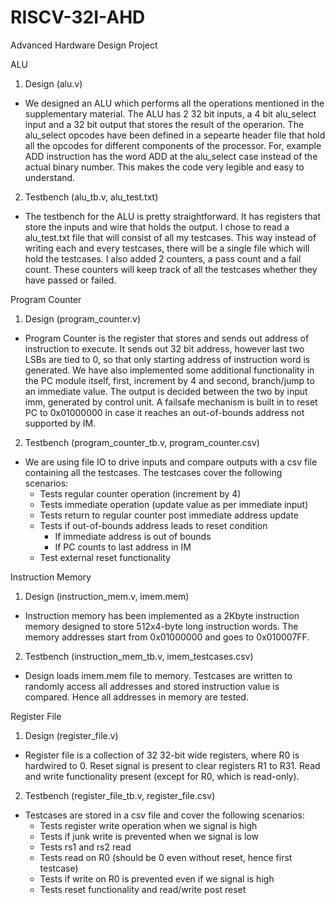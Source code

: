 # RISCV-32I-AHD
Advanced Hardware Design Project



ALU
1. Design (alu.v)
- We designed an ALU which performs all the operations mentioned in the supplementary material. The ALU has 2 32 bit inputs, a 4 bit alu_select input and a 32 bit output
that stores the result of the operarion. The alu_select opcodes have been defined in a sepearte header file that hold all the opcodes for different components of the 
processor. For, example ADD instruction has the word ADD at the alu_select case instead of the actual binary number. This makes the code very legible and easy to 
understand. 

2. Testbench (alu_tb.v, alu_test.txt)
- The testbench for the ALU is pretty straightforward. It has registers that store the inputs and wire that holds the output. I chose to read a alu_test.txt file that
will consist of all my testcases. This way instead of writing each and every testcases, there will be a single file which will hold the testcases. I also added 2 counters, a pass count and a fail count. These counters will keep track of all the testcases whether they have passed or failed. 


Program Counter
1. Design (program_counter.v)
- Program Counter is the register that stores and sends out address of instruction to execute. It sends out 32 bit address, however last two LSBs are tied to 0, so that only starting address of instruction word is generated. We have also implemented some additional functionality in the PC module itself, first, increment by 4 and second, branch/jump to an immediate value. The output is decided between the two by input imm, generated by control unit. A failsafe mechanism is built in to reset PC to 0x01000000 in case it reaches an out-of-bounds address not supported by IM.

2. Testbench (program_counter_tb.v, program_counter.csv)
- We are using file IO to drive inputs and compare outputs with a csv file containing all the testcases. The testcases cover the following scenarios:
	- Tests regular counter operation (increment by 4)
	- Tests immediate operation (update value as per immediate input)
	- Tests return to regular counter post immediate address update
	- Tests if out-of-bounds address leads to reset condition
		- If immediate address is out of bounds
		- If PC counts to last address in IM
	- Test external reset functionality


Instruction Memory
1. Design (instruction_mem.v, imem.mem)
- Instruction memory has been implemented as a 2Kbyte instruction memory designed to store 512x4-byte long instruction words. The memory addresses start from 0x01000000 and goes to 0x010007FF. 

2. Testbench (instruction_mem_tb.v, imem_testcases.csv)
- Design loads imem.mem file to memory. Testcases are written to randomly access all addresses and stored instruction value is compared. Hence all addresses in memory are tested.


Register File
1. Design (register_file.v)
- Register file is a collection of 32 32-bit wide registers, where R0 is hardwired to 0. Reset signal is present to clear registers R1 to R31. Read and write functionality present (except for R0, which is read-only).

2. Testbench (register_file_tb.v, register_file.csv)
- Testcases are stored in a csv file and cover the following scenarios:
	- Tests register write operation when we signal is high
	- Tests if junk write is prevented when we signal is low
	- Tests rs1 and rs2 read
	- Tests read on R0 (should be 0 even without reset, hence first testcase)
	- Tests if write on R0 is prevented even if we signal is high
  - Tests reset functionality and read/write post reset

